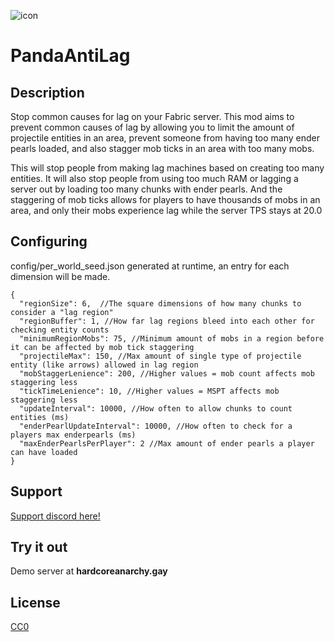 ![icon](https://github.com/user-attachments/assets/9af1fccb-fbec-490d-a0db-0d5be3d04c08)

# PandaAntiLag

## Description

Stop common causes for lag on your Fabric server.
This mod aims to prevent common causes of lag by allowing you to limit the amount of projectile entities in an area, prevent someone from having too many ender pearls loaded, and also stagger mob ticks in an area with too many mobs.

This will stop people from making lag machines based on creating too many entities.
It will also stop people from using too much RAM or lagging a server out by loading too many chunks with ender pearls.
And the staggering of mob ticks allows for players to have thousands of mobs in an area, and only their mobs experience lag while the server TPS stays at 20.0

## Configuring

config/per_world_seed.json generated at runtime, an entry for each dimension will be made.

```
{
  "regionSize": 6,  //The square dimensions of how many chunks to consider a "lag region"
  "regionBuffer": 1, //How far lag regions bleed into each other for checking entity counts
  "minimumRegionMobs": 75, //Minimum amount of mobs in a region before it can be affected by mob tick staggering
  "projectileMax": 150, //Max amount of single type of projectile entity (like arrows) allowed in lag region
  "mobStaggerLenience": 200, //Higher values = mob count affects mob staggering less
  "tickTimeLenience": 10, //Higher values = MSPT affects mob staggering less
  "updateInterval": 10000, //How often to allow chunks to count entities (ms)
  "enderPearlUpdateInterval": 10000, //How often to check for a players max enderpearls (ms)
  "maxEnderPearlsPerPlayer": 2 //Max amount of ender pearls a player can have loaded
}
```

## Support

[Support discord here!]( https://discord.gg/3tP3Tqu983)

## Try it out 

Demo server at **hardcoreanarchy.gay**


## License

[CC0](https://creativecommons.org/public-domain/cc0/)
